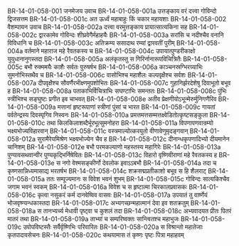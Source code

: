 BR-14-01-058-001	जनमेजय उवाच
BR-14-01-058-001a	उत्तङ्काय वरं दत्त्वा गोविन्दो द्विजसत्तम
BR-14-01-058-001c	अत ऊर्ध्वं महाबाहुः किं चकार महायशाः
BR-14-01-058-002	वैशम्पायन उवाच
BR-14-01-058-002a	दत्त्वा वरमुत्तङ्काय प्रायात्सात्यकिना सह
BR-14-01-058-002c	द्वारकामेव गोविन्दः शीघ्रवेगैर्महाहयैः
BR-14-01-058-003a	सरांसि च नदीश्चैव वनानि विविधानि च
BR-14-01-058-003c	अतिक्रम्य ससादाथ रम्यां द्वारवतीं पुरीम्
BR-14-01-058-004a	वर्तमाने महाराज महे रैवतकस्य च
BR-14-01-058-004c	उपायात्पुण्डरीकाक्षो युयुधानानुगस्तदा
BR-14-01-058-005a	अलंकृतस्तु स गिरिर्नानारूपविचित्रितैः
BR-14-01-058-005c	बभौ रुक्ममयैः काशैः सर्वतः पुरुषर्षभ
BR-14-01-058-006a	काञ्चनस्रग्भिरग्र्याभिः सुमनोभिस्तथैव च
BR-14-01-058-006c	वासोभिश्च महाशैलः कल्पवृक्षैश्च सर्वशः
BR-14-01-058-007a	दीपवृक्षैश्च सौवर्णैरभीक्ष्णमुपशोभितः
BR-14-01-058-007c	गुहानिर्झरदेशेषु दिवाभूतो बभूव ह
BR-14-01-058-008a	पताकाभिर्विचित्राभिः सघण्टाभिः समन्ततः
BR-14-01-058-008c	पुंभिः स्त्रीभिश्च सङ्घुष्टः प्रगीत इव चाभवत्
BR-14-01-058-008e	अतीव प्रेक्षणीयोऽभून्मेरुर्मुनिगणैरिव
BR-14-01-058-009a	मत्तानां हृष्टरूपाणां स्त्रीणां पुंसां च भारत
BR-14-01-058-009c	गायतां पर्वतेन्द्रस्य दिवस्पृगिव निस्वनः
BR-14-01-058-010a	प्रमत्तमत्तसम्मत्तक्ष्वेडितोत्कृष्टसङ्कुला
BR-14-01-058-010c	तथा किलकिलाशब्दैर्भूरभूत्सुमनोहरा
BR-14-01-058-011a	विपणापणवान्रम्यो भक्ष्यभोज्यविहारवान्
BR-14-01-058-011c	वस्त्रमाल्योत्करयुतो वीणावेणुमृदङ्गवान्
BR-14-01-058-012a	सुरामैरेयमिश्रेण भक्ष्यभोज्येन चैव ह
BR-14-01-058-012c	दीनान्धकृपणादिभ्यो दीयमानेन चानिशम्
BR-14-01-058-012e	बभौ परमकल्याणो महस्तस्य महागिरेः
BR-14-01-058-013a	पुण्यावसथवान्वीर पुण्यकृद्भिर्निषेवितः
BR-14-01-058-013c	विहारो वृष्णिवीराणां महे रैवतकस्य ह
BR-14-01-058-013e	स नगो वेश्मसङ्कीर्णो देवलोक इवाऽऽबभौ
BR-14-01-058-014a	तदा च कृष्णसान्निध्यमासाद्य भरतर्षभ
BR-14-01-058-014c	शक्रसद्मप्रतीकाशो बभूव स हि शैलराट्
BR-14-01-058-015a	ततः सम्पूज्यमानः स विवेश भवनं शुभम्
BR-14-01-058-015c	गोविन्दः सात्यकिश्चैव जगाम भवनं स्वकम्
BR-14-01-058-016a	विवेश च स हृष्टात्मा चिरकालप्रवासकः
BR-14-01-058-016c	कृत्वा नसुकरं कर्म दानवेष्विव वासवः
BR-14-01-058-017a	उपयातं तु वार्ष्णेयं भोजवृष्ण्यन्धकास्तदा
BR-14-01-058-017c	अभ्यगच्छन्महात्मानं देवा इव शतक्रतुम्
BR-14-01-058-018a	स तानभ्यर्च्य मेधावी पृष्ट्वा च कुशलं तदा
BR-14-01-058-018c	अभ्यवादयत प्रीतः पितरं मातरं तथा
BR-14-01-058-019a	ताभ्यां च सम्परिष्वक्तः सान्त्वितश्च महाभुजः
BR-14-01-058-019c	उपोपविष्टस्तैः सर्वैर्वृष्णिभिः परिवारितः
BR-14-01-058-020a	स विश्रान्तो महातेजाः कृतपादावसेचनः
BR-14-01-058-020c	कथयामास तं कृष्णः पृष्टः पित्रा महाहवम्

